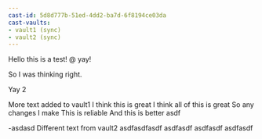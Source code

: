 ```yaml
---
cast-id: 5d8d777b-51ed-4dd2-ba7d-6f8194ce03da
cast-vaults:
- vault1 (sync)
- vault2 (sync)
---
```


Hello this is a test! @ yay!

So I was thinking right.

Yay 2

More text added to vault1
I think this is great
I think all of this is great
So any changes I make
This is reliable
And this is better
asdf

-asdasd
Different text from vault2
asdfasdfasdf
asdfasdf asdfasdf asdfasdf
